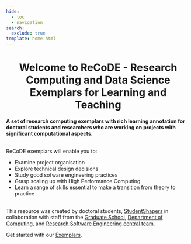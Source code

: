 ```yaml
---
hide:
  - toc
  - navigation
search:
  exclude: true
template: home.html
---
```


<h1 style="text-align:center;">Welcome to ReCoDE - Research Computing and Data Science Exemplars for Learning and Teaching</h1>

**A set of research computing exemplars with rich learning annotation for doctoral students and researchers who are working on projects with significant computational aspects.**
<br/><br/>

ReCoDE exemplars will enable you to:

* Examine project organisation
* Explore technical design decisions
* Study good sofware engineering practices 
* Grasp scaling up with High Performance Computing 
* Learn a range of skills essential to make a transition from theory to practice
<br/><br/>

This resource was created by doctoral students, [StudentShapers](https://www.imperial.ac.uk/students/studentshapers/) in collaboration with staff from the [Graduate School](https://www.imperial.ac.uk/students/academic-support/graduate-school/students/doctoral/professional-development/research-computing-data-science/courses/), [Department of Computing](https://www.imperial.ac.uk/computing), and [Research Software Engineering central team](https://www.imperial.ac.uk/admin-services/ict/self-service/research-support/rcs/service-offering/research-software-engineering-consultancy/).

Get started with our [Exemplars](exemplars/index.md).
